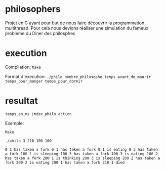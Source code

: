 # philosophers

Projet en C ayant pour but de nous faire découvrir la programmation multithread. Pour cela nous devions réaliser une simulation du fameux probleme du Dîner des philosphes

# execution

Compilation: `Make`

Format d'execution: `./philo nombre_philosophe temps_avant_de_mourir temps_pour_manger temps_pour_dormir`

# resultat

`temps_en_ms index_philo action`

Exemple:

`Make`

`./philo 3 210 100 100`

`0 1 has taken a fork
0 1 has taken a fork
0 1 is eating
0 3 has taken a fork
100 1 is sleeping
100 3 has taken a fork
100 3 is eating
100 2 has taken a fork
200 1 is thinking
200 3 is sleeping
200 2 has taken a fork
200 2 is eating
200 1 has taken a fork
210 1 died`
